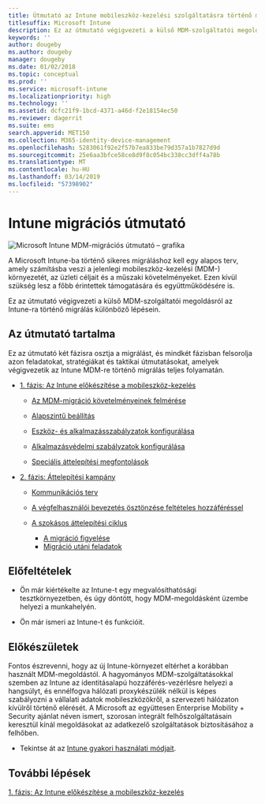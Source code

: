 ```yaml
---
title: Útmutató az Intune mobileszköz-kezelési szolgáltatásra történő migráláshoz
titlesuffix: Microsoft Intune
description: Ez az útmutató végigvezeti a külső MDM-szolgáltatói megoldásról a Microsoft Intune-ra történő migrálás különböző lépésein.
keywords: ''
author: dougeby
ms.author: dougeby
manager: dougeby
ms.date: 01/02/2018
ms.topic: conceptual
ms.prod: ''
ms.service: microsoft-intune
ms.localizationpriority: high
ms.technology: ''
ms.assetid: dcfc21f9-1bcd-4371-a46d-f2e18154ec50
ms.reviewer: dagerrit
ms.suite: ems
search.appverid: MET150
ms.collection: M365-identity-device-management
ms.openlocfilehash: 5283061f92e2f57b7ea833be79d357a1b7827d9d
ms.sourcegitcommit: 25e6aa3bfce58ce8d9f8c054bc338cc3dff4a78b
ms.translationtype: MT
ms.contentlocale: hu-HU
ms.lasthandoff: 03/14/2019
ms.locfileid: "57398902"
---
```

# <a name="intune-migration-guide"></a>Intune migrációs útmutató

![Microsoft Intune MDM-migrációs útmutató – grafika](./media/MDM-migration-guide-art.PNG)

A Microsoft Intune-ba történő sikeres migráláshoz kell egy alapos terv, amely számításba veszi a jelenlegi mobileszköz-kezelési (MDM-) környezetét, az üzleti céljait és a műszaki követelményeket. Ezen kívül szükség lesz a főbb érintettek támogatására és együttműködésére is.

Ez az útmutató végigvezeti a külső MDM-szolgáltatói megoldásról az Intune-ra történő migrálás különböző lépésein.

## <a name="whats-included-in-this-guide"></a>Az útmutató tartalma

Ez az útmutató két fázisra osztja a migrálást, és mindkét fázisban felsorolja azon feladatokat, stratégiákat és taktikai útmutatásokat, amelyek végigvezetik az Intune MDM-re történő migrálás teljes folyamatán.

-   [1. fázis: Az Intune előkészítése a mobileszköz-kezelés](migration-guide-prepare.md)

    -   [Az MDM-migráció követelményeinek felmérése](migration-guide-prepare.md#assess-mdm-requirements)

    -   [Alapszintű beállítás](migration-guide-setup.md)

    -   [Eszköz- és alkalmazásszabályzatok konfigurálása](migration-guide-configure-policies.md)

    -   [Alkalmazásvédelmi szabályzatok konfigurálása](migration-guide-app-protection-policies.md)

    -   [Speciális áttelepítési megfontolások](migration-guide-considerations.md)

-   [2. fázis: Áttelepítési kampány](migration-guide-campaign.md)

    -   [Kommunikációs terv](migration-guide-communication-plan.md)

    -   [A végfelhasználói bevezetés ösztönzése feltételes hozzáféréssel](migration-guide-drive-adoption.md)

    -   [A szokásos áttelepítési ciklus](migration-guide-cycle.md)
        -   [A migráció figyelése](migration-guide-cycle.md#monitoring-migration)
        -   [Migráció utáni feladatok](migration-guide-cycle.md#post-migration)

## <a name="assumptions"></a>Előfeltételek

-   Ön már kiértékelte az Intune-t egy megvalósíthatósági tesztkörnyezetben, és úgy döntött, hogy MDM-megoldásként üzembe helyezi a munkahelyén.

-   Ön már ismeri az Intune-t és funkcióit.

## <a name="before-you-begin"></a>Előkészületek

Fontos észrevenni, hogy az új Intune-környezet eltérhet a korábban használt MDM-megoldástól. A hagyományos MDM-szolgáltatásokkal szemben az Intune az identitásalapú hozzáférés-vezérlésre helyezi a hangsúlyt, és ennélfogva hálózati proxykészülék nélkül is képes szabályozni a vállalati adatok mobileszközökről, a szervezeti hálózaton kívülről történő elérését. A Microsoft az együttesen Enterprise Mobility + Security ajánlat néven ismert, szorosan integrált felhőszolgáltatásain keresztül kínál megoldásokat az adatkezelő szolgáltatások biztosításához a felhőben.

-   Tekintse át az [Intune gyakori használati módjait](common-scenarios.md).

## <a name="next-steps"></a>További lépések

[1. fázis: Az Intune előkészítése a mobileszköz-kezelés](migration-guide-prepare.md)
